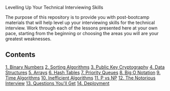 Levelling Up Your Technical Interviewing Skills

The purpose of this repository is to provide you with post-bootcamp materials that will help level up your interviewing skills for the technical interview. Work through each of the lessons presented here at your own pace, starting from the beginning or choosing the areas you will are your greatest weaknesses.


## Contents
[1. Binary Numbers](./1-binary-nums.md)
[2. Sorting Algorithms](./2-sorting-algorithms.md)
[3. Public Key Cryptography](./3-public-key-cryptography.md)
[4. Data Structures](./4-data-structures.md)
[5. Arrays](./5-arrays.md)
[6. Hash Tables](./6-hash-tables.md)
[7. Priority Queues](./7-priority-queues.md)
[8. Big O Notation](./8-big-o-notation.md)
[9. Time Algorithms](./9-time-algorithms.md)
[10. Inefficient Algorithms](./10-inefficient-algorithms.md)
[11. P vs NP](./11-p-vs-np.md)
[12. The Notorious Interview](./12-then-notorious-interview.md)
[13. Questions You'll Get](./13-questions-youll-get.md)
[14. Deployment](./14-deployment.md)